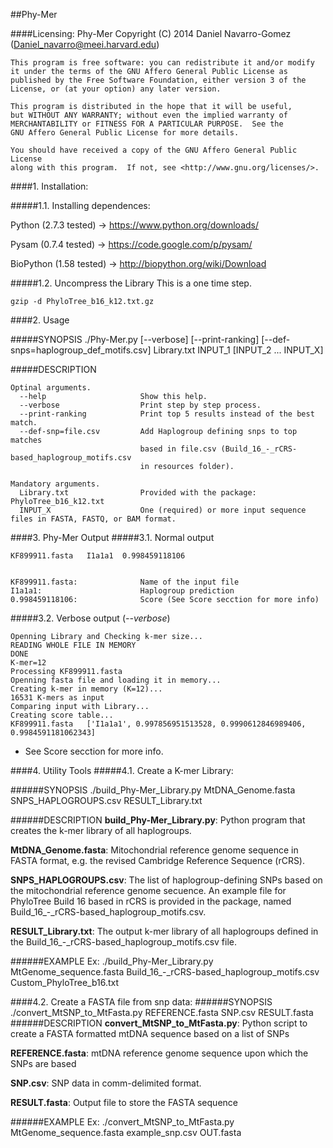 ##Phy-Mer

####Licensing:
    Phy-Mer
    Copyright (C) 2014  Daniel Navarro-Gomez (Daniel_navarro@meei.harvard.edu)

    This program is free software: you can redistribute it and/or modify
    it under the terms of the GNU Affero General Public License as
    published by the Free Software Foundation, either version 3 of the
    License, or (at your option) any later version.

    This program is distributed in the hope that it will be useful,
    but WITHOUT ANY WARRANTY; without even the implied warranty of
    MERCHANTABILITY or FITNESS FOR A PARTICULAR PURPOSE.  See the
    GNU Affero General Public License for more details.

    You should have received a copy of the GNU Affero General Public License
    along with this program.  If not, see <http://www.gnu.org/licenses/>.

####1. Installation: 

#####1.1. Installing dependences:

Python (2.7.3 tested) -> https://www.python.org/downloads/

Pysam (0.7.4 tested) -> https://code.google.com/p/pysam/ 

BioPython (1.58 tested) -> http://biopython.org/wiki/Download

#####1.2. Uncompress the Library
This is a one time step.
	
	gzip -d PhyloTree_b16_k12.txt.gz

####2. Usage

#####SYNOPSIS
	./Phy-Mer.py [--verbose] [--print-ranking] [--def-snps=haplogroup_def_motifs.csv] Library.txt INPUT_1 [INPUT_2 ... INPUT_X]

#####DESCRIPTION
	
	Optinal arguments.
	  --help                     Show this help.
	  --verbose                  Print step by step process.
	  --print-ranking            Print top 5 results instead of the best match.
	  --def-snp=file.csv         Add Haplogroup defining snps to top matches
	                             based in file.csv (Build_16_-_rCRS-based_haplogroup_motifs.csv
	                             in resources folder).

	Mandatory arguments.
	  Library.txt                Provided with the package: PhyloTree_b16_k12.txt
	  INPUT_X                    One (required) or more input sequence files in FASTA, FASTQ, or BAM format.

####3. Phy-Mer Output
#####3.1. Normal output

	KF899911.fasta   I1a1a1  0.998459118106


	KF899911.fasta:              Name of the input file
	I1a1a1:                      Haplogroup prediction
	0.998459118106:              Score (See Score secction for more info)

#####3.2. Verbose output (*--verbose*)

	Openning Library and Checking k-mer size...
	READING WHOLE FILE IN MEMORY
	DONE
	K-mer=12
	Processing KF899911.fasta
	Openning fasta file and loading it in memory...
	Creating k-mer in memory (K=12)...
	16531 K-mers as input
	Comparing input with Library...
	Creating score table...
	KF899911.fasta   ['I1a1a1', 0.997856951513528, 0.9990612846989406, 0.9984591181062343]
* See Score secction for more info.


####4. Utility Tools
#####4.1. Create a K-mer Library:

######SYNOPSIS
	./build_Phy-Mer_Library.py MtDNA_Genome.fasta SNPS_HAPLOGROUPS.csv RESULT_Library.txt

######DESCRIPTION
**build_Phy-Mer_Library.py**: Python program that creates the k-mer library of all haplogroups.

**MtDNA_Genome.fasta**: Mitochondrial reference genome sequence in FASTA format, e.g. the revised Cambridge Reference Sequence (rCRS).

**SNPS_HAPLOGROUPS.csv**: The list of haplogroup-defining SNPs based on the mitochondrial reference genome secuence. An example file for PhyloTree Build 16 based in rCRS is provided in the package, named Build_16_-_rCRS-based_haplogroup_motifs.csv.

**RESULT_Library.txt**: The output k-mer library of all haplogroups defined in the Build_16_-_rCRS-based_haplogroup_motifs.csv file.

######EXAMPLE
	Ex: ./build_Phy-Mer_Library.py MtGenome_sequence.fasta Build_16_-_rCRS-based_haplogroup_motifs.csv Custom_PhyloTree_b16.txt

####4.2. Create a FASTA file from snp data:
######SYNOPSIS
	./convert_MtSNP_to_MtFasta.py REFERENCE.fasta SNP.csv RESULT.fasta
######DESCRIPTION
**convert_MtSNP_to_MtFasta.py**: Python script to create a FASTA formatted mtDNA sequence based on a list of SNPs

**REFERENCE.fasta**: mtDNA reference genome sequence upon which the SNPs are based

**SNP.csv**: SNP data in comm-delimited format.

**RESULT.fasta**: Output file to store the FASTA sequence


######EXAMPLE
	Ex: ./convert_MtSNP_to_MtFasta.py MtGenome_sequence.fasta example_snp.csv OUT.fasta



